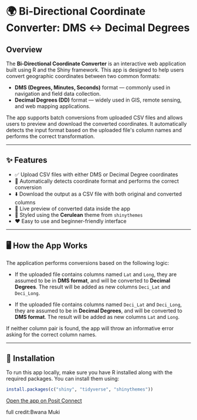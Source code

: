 # 🌍 Bi-Directional Coordinate Converter: DMS ↔ Decimal Degrees

## Overview

The **Bi-Directional Coordinate Converter** is an interactive web application built using R and the Shiny framework. This app is designed to help users convert geographic coordinates between two common formats:

- **DMS (Degrees, Minutes, Seconds)** format — commonly used in navigation and field data collection.
- **Decimal Degrees (DD)** format — widely used in GIS, remote sensing, and web mapping applications.

The app supports batch conversions from uploaded CSV files and allows users to preview and download the converted coordinates. It automatically detects the input format based on the uploaded file's column names and performs the correct transformation.

---

## ✨ Features

- ✅ Upload CSV files with either DMS or Decimal Degree coordinates
- 🔄 Automatically detects coordinate format and performs the correct conversion
- ⬇️ Download the output as a CSV file with both original and converted columns
- 👀 Live preview of converted data inside the app
- 🎨 Styled using the **Cerulean** theme from `shinythemes`
- ❤️ Easy to use and beginner-friendly interface

---

## 🖥️ How the App Works

The application performs conversions based on the following logic:

- If the uploaded file contains columns named `Lat` and `Long`, they are assumed to be in **DMS format**, and will be converted to **Decimal Degrees**. The result will be added as new columns `Deci_Lat` and `Deci_Long`.

- If the uploaded file contains columns named `Deci_Lat` and `Deci_Long`, they are assumed to be in **Decimal Degrees**, and will be converted to **DMS format**. The result will be added as new columns `Lat` and `Long`.

If neither column pair is found, the app will throw an informative error asking for the correct column names.

---

## 🔧 Installation

To run this app locally, make sure you have R installed along with the required packages. You can install them using:

```r
install.packages(c("shiny", "tidyverse", "shinythemes"))

```

[Open the app on Posit Connect](https://connect.posit.cloud/hemedlungo/content/01980590-072b-9fdc-2627-61d99f4caa85)

full credit:Bwana Muki
